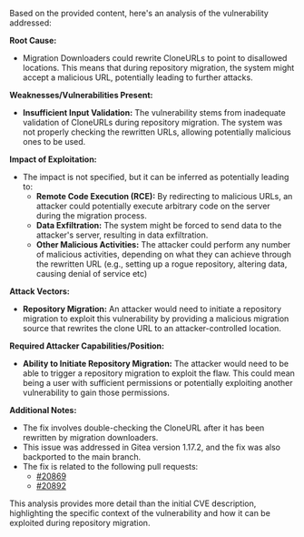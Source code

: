 Based on the provided content, here's an analysis of the vulnerability addressed:

**Root Cause:**

*   Migration Downloaders could rewrite CloneURLs to point to disallowed locations. This means that during repository migration, the system might accept a malicious URL, potentially leading to further attacks.

**Weaknesses/Vulnerabilities Present:**

*   **Insufficient Input Validation:** The vulnerability stems from inadequate validation of CloneURLs during repository migration. The system was not properly checking the rewritten URLs, allowing potentially malicious ones to be used.

**Impact of Exploitation:**

*   The impact is not specified, but it can be inferred as potentially leading to:
    *   **Remote Code Execution (RCE):** By redirecting to malicious URLs, an attacker could potentially execute arbitrary code on the server during the migration process.
    *   **Data Exfiltration:** The system might be forced to send data to the attacker's server, resulting in data exfiltration.
    *   **Other Malicious Activities:** The attacker could perform any number of malicious activities, depending on what they can achieve through the rewritten URL (e.g., setting up a rogue repository, altering data, causing denial of service etc)

**Attack Vectors:**

*   **Repository Migration:** An attacker would need to initiate a repository migration to exploit this vulnerability by providing a malicious migration source that rewrites the clone URL to an attacker-controlled location.

**Required Attacker Capabilities/Position:**

*   **Ability to Initiate Repository Migration:** The attacker would need to be able to trigger a repository migration to exploit the flaw. This could mean being a user with sufficient permissions or potentially exploiting another vulnerability to gain those permissions.

**Additional Notes:**

*   The fix involves double-checking the CloneURL after it has been rewritten by migration downloaders.
*   This issue was addressed in Gitea version 1.17.2, and the fix was also backported to the main branch.
*   The fix is related to the following pull requests:
    *   [#20869](https://github.com/go-gitea/gitea/pull/20869)
    *   [#20892](https://github.com/go-gitea/gitea/pull/20892)

This analysis provides more detail than the initial CVE description, highlighting the specific context of the vulnerability and how it can be exploited during repository migration.